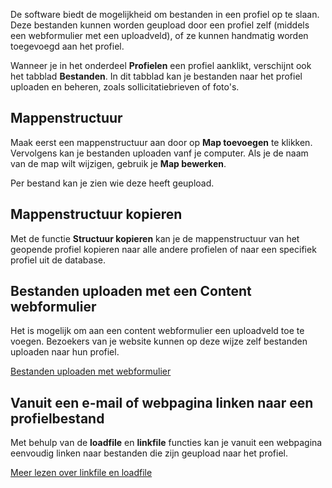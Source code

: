 De software biedt de mogelijkheid om bestanden in een profiel op te
slaan. Deze bestanden kunnen worden geupload door een profiel zelf
(middels een webformulier met een uploadveld), of ze kunnen handmatig
worden toegevoegd aan het profiel.

Wanneer je in het onderdeel **Profielen** een profiel aanklikt,
verschijnt ook het tabblad **Bestanden**. In dit tabblad kan je
bestanden naar het profiel uploaden en beheren, zoals
sollicitatiebrieven of foto's.

Mappenstructuur
---------------

Maak eerst een mappenstructuur aan door op **Map toevoegen** te klikken.
Vervolgens kan je bestanden uploaden vanf je computer. Als je de naam
van de map wilt wijzigen, gebruik je **Map bewerken**.

Per bestand kan je zien wie deze heeft geupload.

Mappenstructuur kopieren
------------------------

Met de functie **Structuur kopieren** kan je de mappenstructuur van het
geopende profiel kopieren naar alle andere profielen of naar een
specifiek profiel uit de database.

Bestanden uploaden met een Content webformulier
-----------------------------------------------

Het is mogelijk om aan een content webformulier een uploadveld toe te
voegen. Bezoekers van je website kunnen op deze wijze zelf bestanden
uploaden naar hun profiel.

[Bestanden uploaden met
webformulier](http://www.copernica.com/nl/ondersteuning/uploadveld-toevoegen-aan-een-webformulier "Uploadveld toevoegen aan een webformulier")

Vanuit een e-mail of webpagina linken naar een profielbestand
-------------------------------------------------------------

Met behulp van de **loadfile** en **linkfile** functies kan je vanuit
een webpagina eenvoudig linken naar bestanden die zijn geupload naar het
profiel.

[Meer lezen over linkfile en
loadfile](http://www.copernica.com/nl/ondersteuning/linken-naar-bestanden-van-het-profiel-met-loadfile-en-linkfile "Linken naar bestanden van het profiel met loadfile en linkfile")
